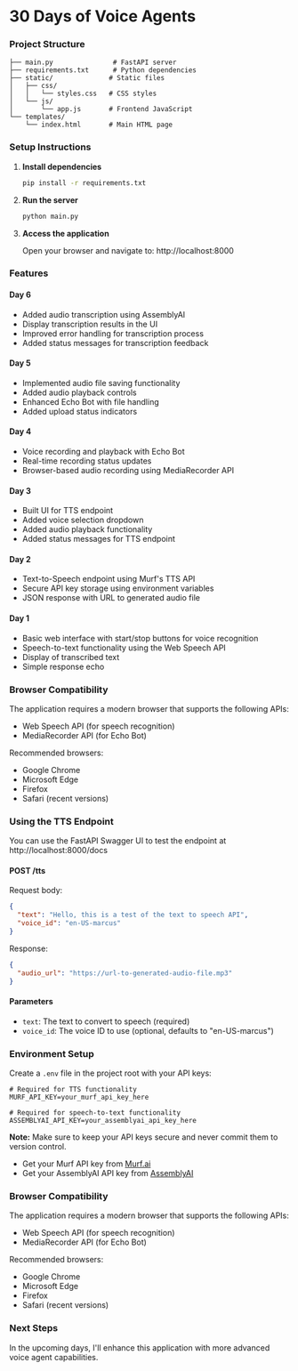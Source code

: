 # 30 Days of Voice Agents


### Project Structure

```
├── main.py               # FastAPI server
├── requirements.txt      # Python dependencies
├── static/              # Static files
│   ├── css/
│   │   └── styles.css   # CSS styles
│   └── js/
│       └── app.js       # Frontend JavaScript
└── templates/
    └── index.html       # Main HTML page
```

### Setup Instructions

1. **Install dependencies**

   ```bash
   pip install -r requirements.txt
   ```

2. **Run the server**

   ```bash
   python main.py
   ```

3. **Access the application**

   Open your browser and navigate to: http://localhost:8000

### Features

#### Day 6
- Added audio transcription using AssemblyAI
- Display transcription results in the UI
- Improved error handling for transcription process
- Added status messages for transcription feedback

#### Day 5
- Implemented audio file saving functionality
- Added audio playback controls
- Enhanced Echo Bot with file handling
- Added upload status indicators

#### Day 4
- Voice recording and playback with Echo Bot
- Real-time recording status updates
- Browser-based audio recording using MediaRecorder API

#### Day 3
- Built UI for TTS endpoint
- Added voice selection dropdown
- Added audio playback functionality
- Added status messages for TTS endpoint


#### Day 2
- Text-to-Speech endpoint using Murf's TTS API
- Secure API key storage using environment variables
- JSON response with URL to generated audio file

#### Day 1
- Basic web interface with start/stop buttons for voice recognition
- Speech-to-text functionality using the Web Speech API
- Display of transcribed text
- Simple response echo

### Browser Compatibility

The application requires a modern browser that supports the following APIs:
- Web Speech API (for speech recognition)
- MediaRecorder API (for Echo Bot)

Recommended browsers:
- Google Chrome
- Microsoft Edge
- Firefox
- Safari (recent versions)

### Using the TTS Endpoint

You can use the FastAPI Swagger UI to test the endpoint at http://localhost:8000/docs

#### POST /tts

Request body:
```json
{
  "text": "Hello, this is a test of the text to speech API",
  "voice_id": "en-US-marcus"
}
```

Response:
```json
{
  "audio_url": "https://url-to-generated-audio-file.mp3"
}
```

#### Parameters

- `text`: The text to convert to speech (required)
- `voice_id`: The voice ID to use (optional, defaults to "en-US-marcus")

### Environment Setup

Create a `.env` file in the project root with your API keys:
```
# Required for TTS functionality
MURF_API_KEY=your_murf_api_key_here

# Required for speech-to-text functionality
ASSEMBLYAI_API_KEY=your_assemblyai_api_key_here
```

**Note:** Make sure to keep your API keys secure and never commit them to version control.
- Get your Murf API key from [Murf.ai](https://www.murf.ai/)
- Get your AssemblyAI API key from [AssemblyAI](https://www.assemblyai.com/)

### Browser Compatibility

The application requires a modern browser that supports the following APIs:
- Web Speech API (for speech recognition)
- MediaRecorder API (for Echo Bot)

Recommended browsers:
- Google Chrome
- Microsoft Edge
- Firefox
- Safari (recent versions)

### Next Steps

In the upcoming days, I'll enhance this application with more advanced voice agent capabilities.